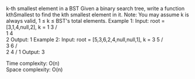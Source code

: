 k-th smallest element in a BST
Given a binary search tree, write a function kthSmallest to find the kth smallest element in it.
Note:
You may assume k is always valid, 1 ≤ k ≤ BST's total elements.
Example 1:
Input: root = [3,1,4,null,2], k = 1
   3
  / \
 1   4
  \
   2
Output: 1
Example 2:
Input: root = [5,3,6,2,4,null,null,1], k = 3
       5
      / \
     3   6
    / \
   2   4
  /
 1
Output: 3

Time complexity: O(n)   
Space complexity: O(n)
